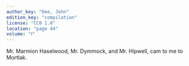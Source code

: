 ```yaml
---
author_key: "Dee, John"
edition_key: "compilation"
license: "CC0 1.0"
location: "page 44"
volume: "Ⅰ"
---
```

Mr. Marmion Haselwood, Mr. Dymmock, and Mr. Hipwell, cam to me to Mortlak.

